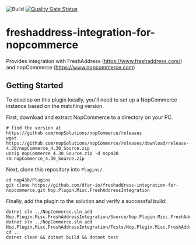 ![Build](https://github.com/dfar-io/freshaddress-integration-for-nopcommerce/workflows/Build/badge.svg)
[![Quality Gate Status](https://sonarcloud.io/api/project_badges/measure?project=dfar-io_freshaddress-integration-for-nopcommerce&metric=alert_status)](https://sonarcloud.io/dashboard?id=dfar-io_freshaddress-integration-for-nopcommerce)

# freshaddress-integration-for-nopcommerce
Provides integration with FreshAddress (https://www.freshaddress.com/) and nopCommerce (https://www.nopcommerce.com)

## Getting Started

To develop on this plugin locally, you'll need to set up a NopCommerce instance based on the matching version.

First, download and extract NopCommerce to a directory on your PC.

````
# find the version at https://github.com/nopSolutions/nopCommerce/releases
wget https://github.com/nopSolutions/nopCommerce/releases/download/release-4.30/nopCommerce_4.30_Source.zip
unzip nopCommerce_4.30_Source.zip -d nop430
rm nopCommerce_4.30_Source.zip
````

Next, clone this repository into `Plugins/`.

````
cd nop430/Plugins
git clone https://github.com/dfar-io/freshaddress-integration-for-nopcommerce.git Nop.Plugin.Misc.FreshAddressIntegration
````

Finally, add the plugin to the solution and verify a successful build:

````
dotnet sln ../NopCommerce.sln add Nop.Plugin.Misc.FreshAddressIntegration/Source/Nop.Plugin.Misc.FreshAddressIntegration.csproj
dotnet sln ../NopCommerce.sln add Nop.Plugin.Misc.FreshAddressIntegration/Tests/Nop.Plugin.Misc.FreshAddressIntegration.Tests.csproj
cd ..
dotnet clean && dotnet build && dotnet test
````
